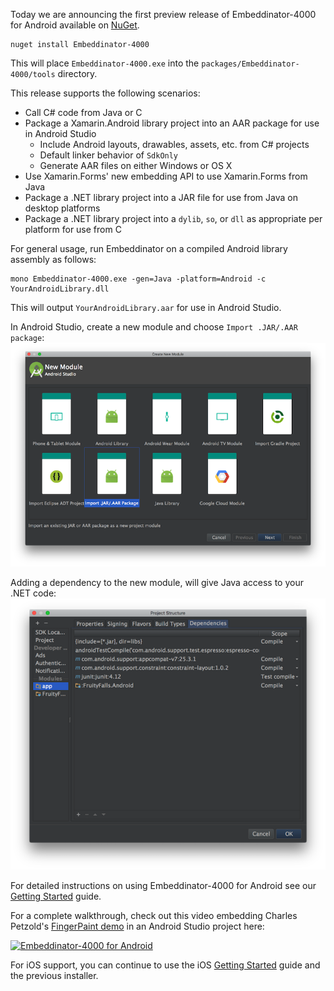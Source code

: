 Today we are announcing the first preview release of Embeddinator-4000 for Android available on [NuGet](https://www.nuget.org/packages/Embeddinator-4000/).
```
nuget install Embeddinator-4000
```
This will place `Embeddinator-4000.exe` into the `packages/Embeddinator-4000/tools` directory.

This release supports the following scenarios:
* Call C# code from Java or C
* Package a Xamarin.Android library project into an AAR package for use in Android Studio
  * Include Android layouts, drawables, assets, etc. from C# projects
  * Default linker behavior of `SdkOnly`
  * Generate AAR files on either Windows or OS X
* Use Xamarin.Forms' new embedding API to use Xamarin.Forms from Java
* Package a .NET library project into a JAR file for use from Java on desktop platforms
* Package a .NET library project into a `dylib`, `so`, or `dll` as appropriate per platform for use from C

For general usage, run Embeddinator on a compiled Android library assembly as follows:
```
mono Embeddinator-4000.exe -gen=Java -platform=Android -c YourAndroidLibrary.dll
```
This will output `YourAndroidLibrary.aar` for use in Android Studio.

In Android Studio, create a new module and choose `Import .JAR/.AAR package`:
![Import AAR Package](../images/e4k-android-studio-import.png)

Adding a dependency to the new module, will give Java access to your .NET code:
![Add Module Dependency](../images/e4k-android-studio-dep.png)

For detailed instructions on using Embeddinator-4000 for Android see our [Getting Started](https://mono.github.io/Embeddinator-4000/getting-started-java-android.html) guide.

For a complete walkthrough, check out this video embedding Charles Petzold's [FingerPaint demo](https://developer.xamarin.com/samples/monodroid/ApplicationFundamentals/FingerPaint/) in an Android Studio project here:

[![Embeddinator-4000 for Android](https://img.youtube.com/vi/ZVcrXUpCNpI/0.jpg)](https://www.youtube.com/watch?v=ZVcrXUpCNpI)

For iOS support, you can continue to use the iOS [Getting Started](https://mono.github.io/Embeddinator-4000/getting-started-objc-ios.html) guide and the previous installer.